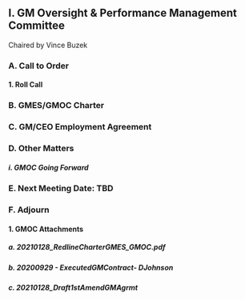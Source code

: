 ## I. GM Oversight & Performance Management Committee

Chaired by Vince Buzek

### A. Call to Order

#### 1. Roll Call

### B. GMES/GMOC Charter

### C. GM/CEO Employment Agreement

### D. Other Matters

##### i. GMOC Going Forward

### E. Next Meeting Date: TBD

### F. Adjourn

#### 1. GMOC Attachments

##### a. 20210128_RedlineCharterGMES_GMOC.pdf

##### b. 20200929 - ExecutedGMContract- DJohnson

##### c. 20210128_Draft1stAmendGMAgrmt